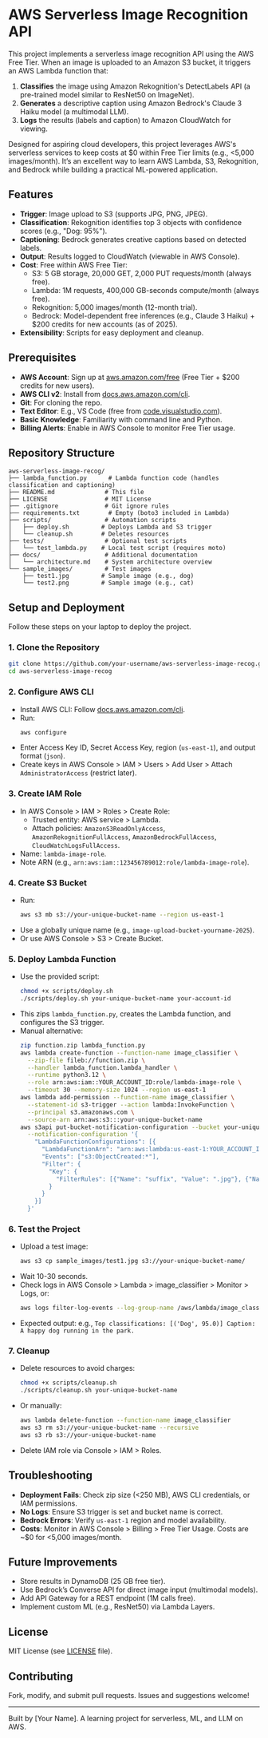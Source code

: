 # AWS Serverless Image Recognition API

This project implements a serverless image recognition API using the AWS Free Tier. When an image is uploaded to an Amazon S3 bucket, it triggers an AWS Lambda function that:
1. **Classifies** the image using Amazon Rekognition's DetectLabels API (a pre-trained model similar to ResNet50 on ImageNet).
2. **Generates** a descriptive caption using Amazon Bedrock's Claude 3 Haiku model (a multimodal LLM).
3. **Logs** the results (labels and caption) to Amazon CloudWatch for viewing.

Designed for aspiring cloud developers, this project leverages AWS's serverless services to keep costs at $0 within Free Tier limits (e.g., <5,000 images/month). It’s an excellent way to learn AWS Lambda, S3, Rekognition, and Bedrock while building a practical ML-powered application.

## Features
- **Trigger**: Image upload to S3 (supports JPG, PNG, JPEG).
- **Classification**: Rekognition identifies top 3 objects with confidence scores (e.g., "Dog: 95%").
- **Captioning**: Bedrock generates creative captions based on detected labels.
- **Output**: Results logged to CloudWatch (viewable in AWS Console).
- **Cost**: Free within AWS Free Tier:
  - S3: 5 GB storage, 20,000 GET, 2,000 PUT requests/month (always free).
  - Lambda: 1M requests, 400,000 GB-seconds compute/month (always free).
  - Rekognition: 5,000 images/month (12-month trial).
  - Bedrock: Model-dependent free inferences (e.g., Claude 3 Haiku) + $200 credits for new accounts (as of 2025).
- **Extensibility**: Scripts for easy deployment and cleanup.

## Prerequisites
- **AWS Account**: Sign up at [aws.amazon.com/free](https://aws.amazon.com/free) (Free Tier + $200 credits for new users).
- **AWS CLI v2**: Install from [docs.aws.amazon.com/cli](https://docs.aws.amazon.com/cli).
- **Git**: For cloning the repo.
- **Text Editor**: E.g., VS Code (free from [code.visualstudio.com](https://code.visualstudio.com)).
- **Basic Knowledge**: Familiarity with command line and Python.
- **Billing Alerts**: Enable in AWS Console to monitor Free Tier usage.

## Repository Structure
```
aws-serverless-image-recog/
├── lambda_function.py      # Lambda function code (handles classification and captioning)
├── README.md              # This file
├── LICENSE                # MIT License
├── .gitignore             # Git ignore rules
├── requirements.txt        # Empty (boto3 included in Lambda)
├── scripts/               # Automation scripts
│   ├── deploy.sh         # Deploys Lambda and S3 trigger
│   └── cleanup.sh        # Deletes resources
├── tests/                 # Optional test scripts
│   └── test_lambda.py    # Local test script (requires moto)
├── docs/                  # Additional documentation
│   └── architecture.md    # System architecture overview
└── sample_images/         # Test images
    ├── test1.jpg         # Sample image (e.g., dog)
    └── test2.png         # Sample image (e.g., cat)
```

## Setup and Deployment
Follow these steps on your laptop to deploy the project.

### 1. Clone the Repository
```bash
git clone https://github.com/your-username/aws-serverless-image-recog.git
cd aws-serverless-image-recog
```

### 2. Configure AWS CLI
- Install AWS CLI: Follow [docs.aws.amazon.com/cli](https://docs.aws.amazon.com/cli).
- Run:
  ```bash
  aws configure
  ```
- Enter Access Key ID, Secret Access Key, region (`us-east-1`), and output format (`json`).
- Create keys in AWS Console > IAM > Users > Add User > Attach `AdministratorAccess` (restrict later).

### 3. Create IAM Role
- In AWS Console > IAM > Roles > Create Role:
  - Trusted entity: AWS service > Lambda.
  - Attach policies: `AmazonS3ReadOnlyAccess`, `AmazonRekognitionFullAccess`, `AmazonBedrockFullAccess`, `CloudWatchLogsFullAccess`.
- Name: `lambda-image-role`.
- Note ARN (e.g., `arn:aws:iam::123456789012:role/lambda-image-role`).

### 4. Create S3 Bucket
- Run:
  ```bash
  aws s3 mb s3://your-unique-bucket-name --region us-east-1
  ```
- Use a globally unique name (e.g., `image-upload-bucket-yourname-2025`).
- Or use AWS Console > S3 > Create Bucket.

### 5. Deploy Lambda Function
- Use the provided script:
  ```bash
  chmod +x scripts/deploy.sh
  ./scripts/deploy.sh your-unique-bucket-name your-account-id
  ```
- This zips `lambda_function.py`, creates the Lambda function, and configures the S3 trigger.
- Manual alternative:
  ```bash
  zip function.zip lambda_function.py
  aws lambda create-function --function-name image_classifier \
    --zip-file fileb://function.zip \
    --handler lambda_function.lambda_handler \
    --runtime python3.12 \
    --role arn:aws:iam::YOUR_ACCOUNT_ID:role/lambda-image-role \
    --timeout 30 --memory-size 1024 --region us-east-1
  aws lambda add-permission --function-name image_classifier \
    --statement-id s3-trigger --action lambda:InvokeFunction \
    --principal s3.amazonaws.com \
    --source-arn arn:aws:s3:::your-unique-bucket-name
  aws s3api put-bucket-notification-configuration --bucket your-unique-bucket-name \
    --notification-configuration '{
      "LambdaFunctionConfigurations": [{
        "LambdaFunctionArn": "arn:aws:lambda:us-east-1:YOUR_ACCOUNT_ID:function:image_classifier",
        "Events": ["s3:ObjectCreated:*"],
        "Filter": {
          "Key": {
            "FilterRules": [{"Name": "suffix", "Value": ".jpg"}, {"Name": "suffix", "Value": ".png"}, {"Name": "suffix", "Value": ".jpeg"}]
          }
        }
      }]
    }'
  ```

### 6. Test the Project
- Upload a test image:
  ```bash evenly
  aws s3 cp sample_images/test1.jpg s3://your-unique-bucket-name/
  ```
- Wait 10-30 seconds.
- Check logs in AWS Console > Lambda > image_classifier > Monitor > Logs, or:
  ```bash
  aws logs filter-log-events --log-group-name /aws/lambda/image_classifier --limit 100
  ```
- Expected output: e.g., `Top classifications: [('Dog', 95.0)] Caption: A happy dog running in the park.`

### 7. Cleanup
- Delete resources to avoid charges:
  ```bash
  chmod +x scripts/cleanup.sh
  ./scripts/cleanup.sh your-unique-bucket-name
  ```
- Or manually:
  ```bash
  aws lambda delete-function --function-name image_classifier
  aws s3 rm s3://your-unique-bucket-name --recursive
  aws s3 rb s3://your-unique-bucket-name
  ```
- Delete IAM role via Console > IAM > Roles.

## Troubleshooting
- **Deployment Fails**: Check zip size (<250 MB), AWS CLI credentials, or IAM permissions.
- **No Logs**: Ensure S3 trigger is set and bucket name is correct.
- **Bedrock Errors**: Verify `us-east-1` region and model availability.
- **Costs**: Monitor in AWS Console > Billing > Free Tier Usage. Costs are ~$0 for <5,000 images/month.

## Future Improvements
- Store results in DynamoDB (25 GB free tier).
- Use Bedrock’s Converse API for direct image input (multimodal models).
- Add API Gateway for a REST endpoint (1M calls free).
- Implement custom ML (e.g., ResNet50) via Lambda Layers.

## License
MIT License (see [LICENSE](LICENSE) file).

## Contributing
Fork, modify, and submit pull requests. Issues and suggestions welcome!

---

Built by [Your Name]. A learning project for serverless, ML, and LLM on AWS.